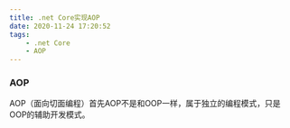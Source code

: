 ```yaml
---
title: .net Core实现AOP
date: 2020-11-24 17:20:52
tags:
	- .net Core
	- AOP
---
```


### AOP

AOP（面向切面编程）首先AOP不是和OOP一样，属于独立的编程模式，只是OOP的辅助开发模式。